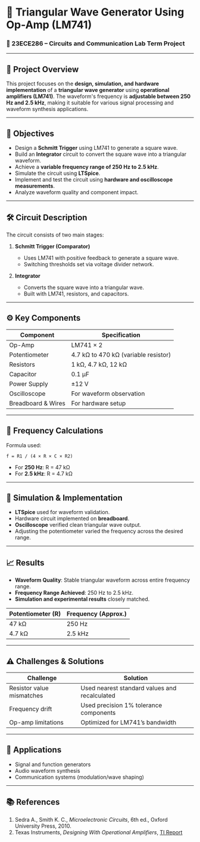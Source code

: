 # 📐 Triangular Wave Generator Using Op-Amp (LM741)

### 🔧 23ECE286 – Circuits and Communication Lab Term Project  

---

## 📘 Project Overview

This project focuses on the **design, simulation, and hardware implementation** of a **triangular wave generator** using **operational amplifiers (LM741)**. The waveform's frequency is **adjustable between 250 Hz and 2.5 kHz**, making it suitable for various signal processing and waveform synthesis applications.

---

## 🎯 Objectives

- Design a **Schmitt Trigger** using LM741 to generate a square wave.
- Build an **Integrator** circuit to convert the square wave into a triangular waveform.
- Achieve a **variable frequency range of 250 Hz to 2.5 kHz**.
- Simulate the circuit using **LTSpice**.
- Implement and test the circuit using **hardware and oscilloscope measurements**.
- Analyze waveform quality and component impact.

---

## 🛠️ Circuit Description

The circuit consists of two main stages:

1. **Schmitt Trigger (Comparator)**
   - Uses LM741 with positive feedback to generate a square wave.
   - Switching thresholds set via voltage divider network.

2. **Integrator**
   - Converts the square wave into a triangular wave.
   - Built with LM741, resistors, and capacitors.

---

## ⚙️ Key Components

| Component           | Specification             |
|---------------------|---------------------------|
| Op-Amp              | LM741 × 2                 |
| Potentiometer       | 4.7 kΩ to 470 kΩ (variable resistor) |
| Resistors           | 1 kΩ, 4.7 kΩ, 12 kΩ        |
| Capacitor           | 0.1 µF                    |
| Power Supply        | ±12 V                     |
| Oscilloscope        | For waveform observation  |
| Breadboard & Wires  | For hardware setup        |

---

## 🔢 Frequency Calculations

Formula used:
```
f = R1 / (4 × R × C × R2)
```

- For **250 Hz**: R = 47 kΩ  
- For **2.5 kHz**: R = 4.7 kΩ  

---

## 🧪 Simulation & Implementation

- **LTSpice** used for waveform validation.
- Hardware circuit implemented on **breadboard**.
- **Oscilloscope** verified clean triangular wave output.
- Adjusting the potentiometer varied the frequency across the desired range.

---

## 📈 Results

- **Waveform Quality**: Stable triangular waveform across entire frequency range.
- **Frequency Range Achieved**: 250 Hz to 2.5 kHz.
- **Simulation and experimental results** closely matched.

| Potentiometer (R) | Frequency (Approx.) |
|-------------------|----------------------|
| 47 kΩ             | 250 Hz               |
| 4.7 kΩ            | 2.5 kHz              |

---

## ⚠️ Challenges & Solutions

| Challenge                    | Solution                                |
|-----------------------------|-----------------------------------------|
| Resistor value mismatches   | Used nearest standard values and recalculated |
| Frequency drift             | Used precision 1% tolerance components  |
| Op-amp limitations          | Optimized for LM741’s bandwidth         |

---

## 📌 Applications

- Signal and function generators  
- Audio waveform synthesis  
- Communication systems (modulation/wave shaping)  

---


## 📚 References

1. Sedra A., Smith K. C., *Microelectronic Circuits*, 6th ed., Oxford University Press, 2010.  
2. Texas Instruments, *Designing With Operational Amplifiers*, [TI Report](https://www.ti.com/lit/pdf/tidu020)
